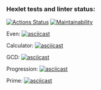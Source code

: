 ### Hexlet tests and linter status:
[![Actions Status](https://github.com/ArtemB91/java-project-lvl1/workflows/hexlet-check/badge.svg)](https://github.com/ArtemB91/java-project-lvl1/actions)
[![Maintainability](https://api.codeclimate.com/v1/badges/7f35f6e035d0a0c57554/maintainability)](https://codeclimate.com/github/ArtemB91/java-project-lvl1/maintainability)

Even:
[![asciicast](https://asciinema.org/a/uxcPwXZG7a4iVWW6odicPTEOq.svg)](https://asciinema.org/a/uxcPwXZG7a4iVWW6odicPTEOq)

Calculator:
[![asciicast](https://asciinema.org/a/zx8KjbmN6CxHCSDrtYZgonuPN.svg)](https://asciinema.org/a/zx8KjbmN6CxHCSDrtYZgonuPN)

GCD:
[![asciicast](https://asciinema.org/a/RAFgGT33f86yuq1g9lbGx1K1r.svg)](https://asciinema.org/a/RAFgGT33f86yuq1g9lbGx1K1r)

Progression:
[![asciicast](https://asciinema.org/a/XuNLhDCqjDFKnJWjB2v7mWsMf.svg)](https://asciinema.org/a/XuNLhDCqjDFKnJWjB2v7mWsMf)

Prime:
[![asciicast](https://asciinema.org/a/1VsyGlmjOBiZJqMwH6mWYqQnN.svg)](https://asciinema.org/a/1VsyGlmjOBiZJqMwH6mWYqQnN)